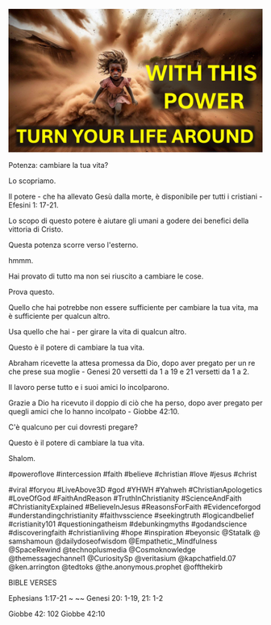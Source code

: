 ![Video cover image](../cover.jpg "cover photo")

Potenza: cambiare la tua vita?

Lo scopriamo.

Il potere - che ha allevato Gesù dalla morte, è disponibile per tutti i cristiani - Efesini 1: 17-21.

Lo scopo di questo potere è aiutare gli umani a godere dei benefici della vittoria di Cristo.

Questa potenza scorre verso l'esterno.

hmmm.

Hai provato di tutto ma non sei riuscito a cambiare le cose.

Prova questo.

Quello che hai potrebbe non essere sufficiente per cambiare la tua vita, ma è sufficiente per qualcun altro.

Usa quello che hai - per girare la vita di qualcun altro.

Questo è il potere di cambiare la tua vita.

Abraham ricevette la attesa promessa da Dio, dopo aver pregato per un re che prese sua moglie - Genesi 20 versetti da 1 a 19 e 21 versetti da 1 a 2.

Il lavoro perse tutto e i suoi amici lo incolparono.

Grazie a Dio ha ricevuto il doppio di ciò che ha perso, dopo aver pregato per quegli amici che lo hanno incolpato - Giobbe 42:10.

C'è qualcuno per cui dovresti pregare?

Questo è il potere di cambiare la tua vita.

Shalom.


#poweroflove #intercession #faith #believe #christian #love #jesus #christ

#viral #foryou #LiveAbove3D #god #YHWH #Yahweh #ChristianApologetics #LoveOfGod #FaithAndReason #TruthInChristianity #ScienceAndFaith #ChristianityExplained #BelieveInJesus #ReasonsForFaith #Evidenceforgod #understandingchristianity #faithvsscience #seekingtruth #logicandbelief #cristianity101 #questioningatheism #debunkingmyths #godandscience #discoveringfaith #christianliving #hope #inspiration #beyonsic @Statalk @ samshamoun @dailydoseofwisdom @Empathetic_Mindfulness @SpaceRewind @technoplusmedia @Cosmoknowledge @themessagechannel1 @CuriositySp @veritasium @kapchatfield.07 @ken.arrington @tedtoks @the.anonymous.prophet @offthekirb

BIBLE VERSES


Ephesians 1:17-21 ~ ~~ Genesi 20: 1-19, 21: 1-2

Giobbe 42: 102
Giobbe 42:10
